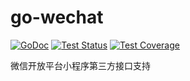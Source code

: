 # go-wechat #

[![GoDoc](https://img.shields.io/static/v1?label=godoc&message=reference&color=blue)](https://pkg.go.dev/github.com/Cluas/go-wechat)
[![Test Status](https://github.com/Cluas/go-wechat/workflows/tests/badge.svg)](https://github.com/Cluas/go-wechat/actions?query=workflow%3Atests)
[![Test Coverage](https://codecov.io/gh/Cluas/go-wechat/branch/master/graph/badge.svg)](https://codecov.io/gh/Cluas/go-wechat)

微信开放平台小程序第三方接口支持
